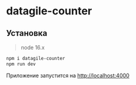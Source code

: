 # datagile-counter

## Установка

> node 16.x

```bash
npm i datagile-counter
npm run dev
```
Приложение запустится на [http://localhost:4000](http://localhost:4000)
